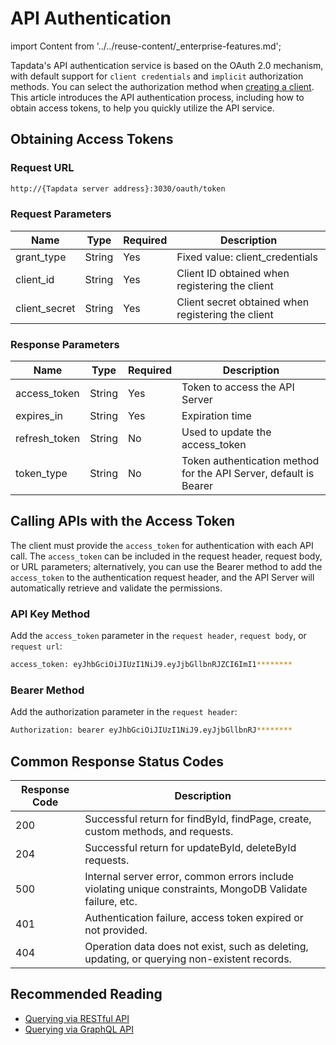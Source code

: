 # API Authentication
import Content from '../../reuse-content/_enterprise-features.md';

<Content />

Tapdata's API authentication service is based on the OAuth 2.0 mechanism, with default support for `client credentials` and `implicit` authorization methods. You can select the authorization method when [creating a client](create-api-client.md). This article introduces the API authentication process, including how to obtain access tokens, to help you quickly utilize the API service.

## Obtaining Access Tokens

### Request URL

```bash
http://{Tapdata server address}:3030/oauth/token
```

### Request Parameters
| Name           | Type   | Required | Description                                   |
| -------------- | ------ | -------- | --------------------------------------------- |
| grant_type     | String | Yes      | Fixed value: client_credentials               |
| client_id      | String | Yes      | Client ID obtained when registering the client|
| client_secret  | String | Yes      | Client secret obtained when registering the client|


### Response Parameters
| Name           | Type  | Required | Description                                    |
| -------------- | ----- | -------- | ---------------------------------------------- |
| access_token   | String| Yes      | Token to access the API Server                 |
| expires_in     | String| Yes      | Expiration time                                |
| refresh_token  | String| No       | Used to update the access_token                |
| token_type     | String| No       | Token authentication method for the API Server, default is Bearer |


## Calling APIs with the Access Token

The client must provide the `access_token` for authentication with each API call. The `access_token` can be included in the request header, request body, or URL parameters; alternatively, you can use the Bearer method to add the `access_token` to the authentication request header, and the API Server will automatically retrieve and validate the permissions.

### API Key Method

Add the `access_token` parameter in the `request header`, `request body`, or `request url`:

```bash
access_token: eyJhbGciOiJIUzI1NiJ9.eyJjbGllbnRJZCI6ImI1********
```

### Bearer Method

Add the authorization parameter in the `request header`:

```bash
Authorization: bearer eyJhbGciOiJIUzI1NiJ9.eyJjbGllbnRJ********
```

## Common Response Status Codes

| Response Code | Description                                                                 |
| ------------- | --------------------------------------------------------------------------- |
| 200           | Successful return for findById, findPage, create, custom methods, and requests. |
| 204           | Successful return for updateById, deleteById requests.                      |
| 500           | Internal server error, common errors include violating unique constraints, MongoDB Validate failure, etc. |
| 401           | Authentication failure, access token expired or not provided.               |
| 404           | Operation data does not exist, such as deleting, updating, or querying non-existent records. |

## Recommended Reading

* [Querying via RESTful API](query-via-restful)
* [Querying via GraphQL API](query-via-graphql)